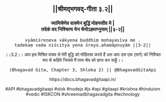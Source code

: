 <center><h2>||श्रीमद्‍भगवद्‍-गीता ३.२||</h2>
<h3>व्यामिश्रेणेव वाक्येन बुद्धिं मोहयसीव मे |<br/>तदेकं वद निश्चित्य येन श्रेयोऽहमाप्नुयाम् ||३-२||</h3>
<pre>vyāmiśreṇeva vākyena buddhiṃ mohayasīva me .<br/>tadekaṃ vada niścitya yena śreyo.ahamāpnuyām ||3-2||</pre>
<p>।।3.2।। आप इस मिश्रित वाक्य से मेरी बुद्धि को मोहितसा करते हैं अत आप उस एक (मार्ग) को निश्चित रूप से कहिये जिससे मैं परम श्रेय को प्राप्त कर सकूँ।।</p>
<pre>(Bhagavad Gita, Chapter 3, Shloka 2) || @BhagavadGitaApi</pre><p>https://docs.bhagavadgitaapi.in/</p><p>#API #bhagavadgitaapi #slok #nodejs #js #api #gitaapi #krishna #hinduism #vedic #ISKCON #shreemadbhagavadgita #technology</p></center>